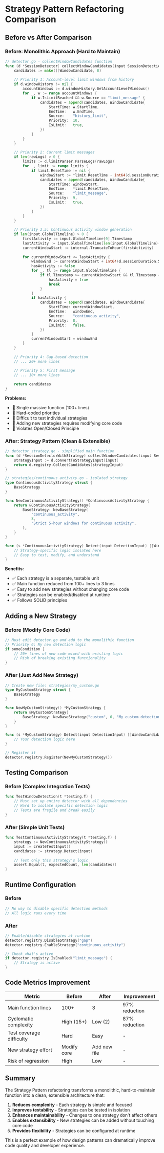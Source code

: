 # Strategy Pattern Refactoring Comparison

## Before vs After Comparison

### Before: Monolithic Approach (Hard to Maintain)

```go
// detector.go - collectWindowCandidates function
func (d *SessionDetector) collectWindowCandidates(input SessionDetectionInput) []WindowCandidate {
    candidates := make([]WindowCandidate, 0)
    
    // Priority 1: Account-level limit windows from history
    if d.windowHistory != nil {
        accountWindows := d.windowHistory.GetAccountLevelWindows()
        for _, w := range accountWindows {
            if w.IsLimitReached && w.Source == "limit_message" {
                candidates = append(candidates, WindowCandidate{
                    StartTime: w.StartTime,
                    EndTime:   w.EndTime,
                    Source:    "history_limit",
                    Priority:  10,
                    IsLimit:   true,
                })
            }
        }
    }
    
    // Priority 2: Current limit messages
    if len(rawLogs) > 0 {
        limits := d.limitParser.ParseLogs(rawLogs)
        for _, limit := range limits {
            if limit.ResetTime != nil {
                windowStart := *limit.ResetTime - int64(d.sessionDuration.Seconds())
                candidates = append(candidates, WindowCandidate{
                    StartTime: windowStart,
                    EndTime:   *limit.ResetTime,
                    Source:    "limit_message",
                    Priority:  9,
                    IsLimit:   true,
                })
            }
        }
    }
    
    // Priority 3.5: Continuous activity window generation
    if len(input.GlobalTimeline) > 0 {
        firstActivity := input.GlobalTimeline[0].Timestamp
        lastActivity := input.GlobalTimeline[len(input.GlobalTimeline)-1].Timestamp
        currentWindowStart := internal.TruncateToHour(firstActivity)
        
        for currentWindowStart <= lastActivity {
            windowEnd := currentWindowStart + int64(d.sessionDuration.Seconds())
            hasActivity := false
            for _, tl := range input.GlobalTimeline {
                if tl.Timestamp >= currentWindowStart && tl.Timestamp < windowEnd {
                    hasActivity = true
                    break
                }
            }
            if hasActivity {
                candidates = append(candidates, WindowCandidate{
                    StartTime: currentWindowStart,
                    EndTime:   windowEnd,
                    Source:    "continuous_activity",
                    Priority:  8,
                    IsLimit:   false,
                })
            }
            currentWindowStart = windowEnd
        }
    }
    
    // Priority 4: Gap-based detection
    // ... 20+ more lines
    
    // Priority 5: First message
    // ... 10+ more lines
    
    return candidates
}
```

**Problems:**
- 🔴 Single massive function (100+ lines)
- 🔴 Hard-coded priorities
- 🔴 Difficult to test individual strategies
- 🔴 Adding new strategies requires modifying core code
- 🔴 Violates Open/Closed Principle

### After: Strategy Pattern (Clean & Extensible)

```go
// detector_strategy.go - simplified main function
func (d *SessionDetectorWithStrategy) collectWindowCandidates(input SessionDetectionInput) []WindowCandidate {
    strategyInput := d.convertToStrategyInput(input)
    return d.registry.CollectCandidates(strategyInput)
}
```

```go
// strategies/continuous_activity.go - isolated strategy
type ContinuousActivityStrategy struct {
    BaseStrategy
}

func NewContinuousActivityStrategy() *ContinuousActivityStrategy {
    return &ContinuousActivityStrategy{
        BaseStrategy: NewBaseStrategy(
            "continuous_activity",
            8,
            "Strict 5-hour windows for continuous activity",
        ),
    }
}

func (s *ContinuousActivityStrategy) Detect(input DetectionInput) []WindowCandidate {
    // Strategy-specific logic isolated here
    // Easy to test, modify, and understand
}
```

**Benefits:**
- ✅ Each strategy is a separate, testable unit
- ✅ Main function reduced from 100+ lines to 3 lines
- ✅ Easy to add new strategies without changing core code
- ✅ Strategies can be enabled/disabled at runtime
- ✅ Follows SOLID principles

## Adding a New Strategy

### Before (Modify Core Code)
```go
// Must edit detector.go and add to the monolithic function
// Priority 6: My new detection logic
if someCondition {
    // 20+ lines of new code mixed with existing logic
    // Risk of breaking existing functionality
}
```

### After (Just Add New Strategy)
```go
// Create new file: strategies/my_custom.go
type MyCustomStrategy struct {
    BaseStrategy
}

func NewMyCustomStrategy() *MyCustomStrategy {
    return &MyCustomStrategy{
        BaseStrategy: NewBaseStrategy("custom", 6, "My custom detection"),
    }
}

func (s *MyCustomStrategy) Detect(input DetectionInput) []WindowCandidate {
    // Your detection logic here
}

// Register it
detector.registry.Register(NewMyCustomStrategy())
```

## Testing Comparison

### Before (Complex Integration Tests)
```go
func TestWindowDetection(t *testing.T) {
    // Must set up entire detector with all dependencies
    // Hard to isolate specific detection logic
    // Tests are fragile and break easily
}
```

### After (Simple Unit Tests)
```go
func TestContinuousActivityStrategy(t *testing.T) {
    strategy := NewContinuousActivityStrategy()
    input := createTestInput()
    candidates := strategy.Detect(input)
    
    // Test only this strategy's logic
    assert.Equal(t, expectedCount, len(candidates))
}
```

## Runtime Configuration

### Before
```go
// No way to disable specific detection methods
// All logic runs every time
```

### After
```go
// Enable/disable strategies at runtime
detector.registry.DisableStrategy("gap")
detector.registry.EnableStrategy("continuous_activity")

// Check what's active
if detector.registry.IsEnabled("limit_message") {
    // Strategy is active
}
```

## Code Metrics Improvement

| Metric | Before | After | Improvement |
|--------|--------|-------|-------------|
| Main function lines | 100+ | 3 | 97% reduction |
| Cyclomatic complexity | High (15+) | Low (2) | 87% reduction |
| Test coverage difficulty | Hard | Easy | - |
| New strategy effort | Modify core | Add new file | - |
| Risk of regression | High | Low | - |

## Summary

The Strategy Pattern refactoring transforms a monolithic, hard-to-maintain function into a clean, extensible architecture that:

1. **Reduces complexity** - Each strategy is simple and focused
2. **Improves testability** - Strategies can be tested in isolation
3. **Enhances maintainability** - Changes to one strategy don't affect others
4. **Enables extensibility** - New strategies can be added without touching core code
5. **Provides flexibility** - Strategies can be configured at runtime

This is a perfect example of how design patterns can dramatically improve code quality and developer experience.